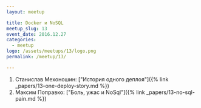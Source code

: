 ```yaml
---
layout: meetup

title: Docker и NoSQL
meetup_slug: 13
event_date: 2016.12.27
categories: 
  - meetup 
logo: /assets/meetups/13/logo.png
permalink: /meetup/13/

---
```


1. Станислав Мехоношин: ["История одного деплоя"]({% link _papers/13-one-deploy-story.md %})
2. Максим Поправко: ["Боль, ужас и NoSql"]({% link _papers/13-no-sql-pain.md %})
